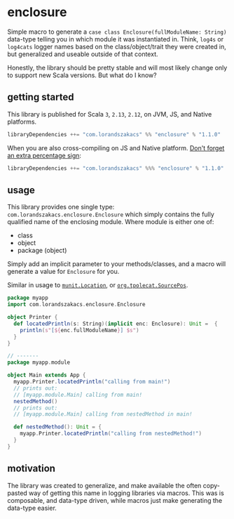 # enclosure

Simple macro to generate a `case class Enclosure(fullModuleName: String)` data-type telling you in which module it was instantiated in. Think, `log4s` or `log4cats` logger names based on the class/object/trait they were created in, but generalized and useable outside of that context.

Honestly, the library should be pretty stable and will most likely change only to support new Scala versions. But what do I know?

## getting started

This library is published for Scala `3`, `2.13`, `2.12`, on JVM, JS, and Native platforms.

```scala
libraryDependencies ++= "com.lorandszakacs" %% "enclosure" % "1.1.0"
```

When you are also cross-compiling on JS and Native platform. [Don't forget an extra percentage sign](https://youforgotapercentagesignoracolon.com/):
```scala
libraryDependencies ++= "com.lorandszakacs" %%% "enclosure" % "1.1.0"
```

## usage

This library provides one single type: `com.lorandszakacs.enclosure.Enclosure` which simply contains the fully qualified name of the enclosing module. Where module is either one of:

- class
- object
- package (object)

Simply add an implicit parameter to your methods/classes, and a macro will generate a value for `Enclosure` for you.

Similar in usage to [`munit.Location`](https://github.com/scalameta/munit/blob/main/munit/shared/src/main/scala/munit/Location.scala), or [`org.tpolecat.SourcePos`](https://github.com/tpolecat/SourcePos).

```scala
package myapp
import com.lorandszakacs.enclosure.Enclosure

object Printer {
  def locatedPrintln(s: String)(implicit enc: Enclosure): Unit =  {
    println(s"[${enc.fullModuleName}] $s")
  }
}

// -------
package myapp.module

object Main extends App {
  myapp.Printer.locatedPrintln("calling from main!")
  // prints out:
  // [myapp.module.Main] calling from main!
  nestedMethod()
  // prints out:
  // [myapp.module.Main] calling from nestedMethod in main!

  def nestedMethod(): Unit = {
    myapp.Printer.locatedPrintln("calling from nestedMethod!")
  }
}
```

## motivation

The library was created to generalize, and make available the often copy-pasted way of getting this name in logging libraries via macros. This was is composable, and data-type driven, while macros just make generating the data-type easier.